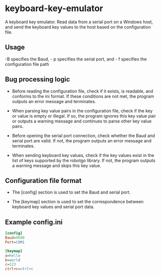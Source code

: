 # keyboard-key-emulator
A keyboard key emulator. Read data from a serial port on a Windows host, and send the keyboard key values to the host based on the configuration file.

## Usage

-B specifies the Baud, - p specifies the serial port, and - f specifies the configuration file path


## Bug processing logic

- Before reading the configuration file, check if it exists, is readable, and conforms to the ini format. If these conditions are not met, the program outputs an error message and terminates.

- When parsing key value pairs in the configuration file, check if the key or value is empty or illegal. If so, the program ignores this key value pair or outputs a warning message and continues to parse other key value pairs.

- Before opening the serial port connection, check whether the Baud and serial port are valid. If not, the program outputs an error message and terminates.

- When sending keyboard key values, check if the key values exist in the list of keys supported by the robotgo library. If not, the program outputs a warning message and skips this key value.


## Configuration file format

- The [config] section is used to set the Baud and serial port.

- The [keymap] section is used to set the correspondence between keyboard key values and serial port data.


## Example config.ini

```ini
[config]
Baud=9600
Port=COM1

[keymap]
a=hello
b=world
c=123
ctrl+c=ctrl+c
```

